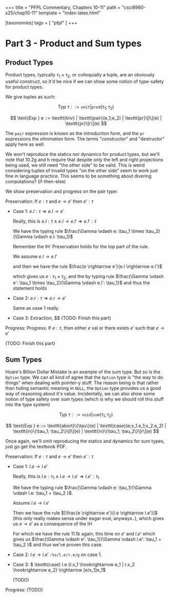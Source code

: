 +++
title = "PFPL Commentary, Chapters 10-11"
path = "csci8980-s25/chap10-11"
template = "index-latex.html"

[taxonomies]
tags = [ "pfpl" ]
+++

# Part 3 - Product and Sum types

## Product Types

Product types, typically $\tau_1 \times \tau_2$, or colloquially a tuple,
are an obviously useful construct, so it'd be nice if we can show some
notion of type-safety for product types.

We give tuples as such:

$$ \text{Typ } \tau ::= \texttt{unit} | \texttt{prod}(\tau_1; \tau_2) $$

$$ \text{Exp } e ::= \texttt{triv} | \texttt{pair}(e_1;e_2) | \texttt{pr}\[l\](e) | \texttt{pr}\[r\](e) $$


The $\texttt{pair}$ expression is known as the *introduction* form,
and the $\texttt{pr}$ expressions the *elimination* form. The terms
"constructor" and "destructor" apply here as well.

We won't reproduce the statics nor dynamics for product types, but we'll
note that 10.2g and h require that despite only the left and right
projections being used, we still need "the other side" to be valid.
This is weird considering tuples of invalid types "on the other side"
seem to work just fine in language practice. This seems to be something
about divering computations? (if-then-else)

We show preservation and progress on the pair type:

Preservation: If $e: \tau$ and $e \rightarrow e'$ then $e': \tau$
- Case 1: $e.l: \tau \Rightarrow e.l \rightarrow e'$

    Really, this is $e.l : \tau \land e.l \rightarrow e.l' \Rightarrow e.l': \tau$

    We have the typing rule $\frac{\Gamma \vdash e: \tau_1 \times \tau_2}{\Gamma \vdash e.l: \tau_1}$

    Remember the IH: Preservation holds for the top part of the rule.

    We assume $e.l \rightarrow e.l'$

    and then we have the rule $\frac{e \rightarrow e'}{e.l \rightarrow e.l'}$

    which gives us $e: \tau_1 \times \tau_2$, and the by typing rule
    $\frac{\Gamma \vdash e': \tau_1 \times \tau_2}{\Gamma \vdash e.l': \tau_1}$
    and thus the statement holds

- Case 2: $e.r: \tau \Rightarrow e.r \rightarrow e'$

    Same as case 1 really.

- Case 3: Extraction, $$
    (TODO: Finish this part)

Progress: Progress: If $e: \tau$, then either $e \text{ val}$ or there exists
$e'$ such that $e \rightarrow e'$

(TODO: Finish this part)

## Sum Types

Hoare's Billion Dollar Mistake is an example of the sum type.
But so is the `Option` type. We can all kind of agree that the
`Option` type is "the way to do things" when dealing with pointer-y
stuff. The reason being is that rather than hiding semantic meaning
in `NULL`, the `Option` type provides us a good way of reasoning
about it's value. Incidentally, we can also show some notion of
type safety over sum types (which is why we should roll this stuff
into the type system)

$$ \text{Typ } \tau ::= \texttt{void} | \texttt{sum}(\tau_1; \tau_2) $$

$$ \text{Exp } e ::= \texttt{abort}\{\tau\}(e) | \texttt{case}(e;x_1.e_1;x_2.e_2) | \texttt{in}\{\tau_1; \tau_2\}\[l\](e) | \texttt{in}\{\tau_1; \tau_2\}\[r\](e) $$


Once again, we'll omit reproducing the statics and dynamics for sum types,
just go get the textbook PDF.

Preservation: If $e: \tau$ and $e \rightarrow e'$ then $e': \tau$

- Case 1: $l.e \rightarrow l.e'$

    Really, this is $l.e: \tau_1 \land l.e \rightarrow l.e' \Rightarrow l.e': \tau_1$

    We have the typing rule $\frac{\Gamma \vdash e: \tau_1}{\Gamma \vdash l.e: \tau_1 + \tau_2 }$.

    Assume $l.e \rightarrow l.e'$

    Then we have the rule $[\frac{e \rightarrow e'}{l.e \rightarrow l.e'}]$
    (this only really makes sense under eagar eval, anyways..), which gives
    us $e \rightarrow e'$ as a consequence of the IH

    For which we have the rule 11.1b again, this time on $e'$ and $l.e'$
    which gives us $\frac{\Gamma \vdash e': \tau_1}{\Gamma \vdash l.e': \tau_1 + \tau_2 }$ and thus we've proven this case.

-  Case 2: $l.e \rightarrow l.e'$ `:%s/l.e/r.e/g` on case 1.

- Case 3: $ \texttt{case} l.e \{l.x_1 \hookrightarrow e_1 | r.x_2 \hookrightarrow e_2\} \rightarrow [e/x_1]e_1$ 

    (TODO)

Progress: (TODO)
